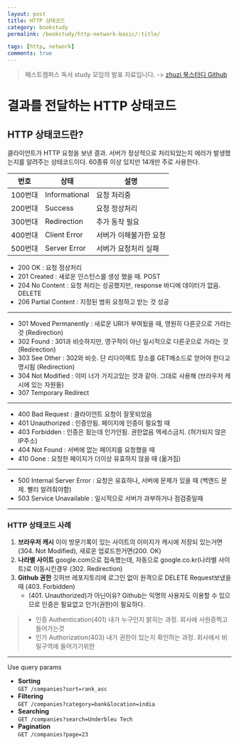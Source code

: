 ```yaml
---
layout: post
title: HTTP 상태코드
category: bookstudy
permalink: /bookstudy/http-network-basic/:title/

tags: [http, network]
comments: true
---
```

>패스트캠퍼스 독서 study 모임의 발표 자료입니다.
-> [zhuzi 북스터디 Github](https://github.com/march23hare/zhuzi)

# 결과를 전달하는 HTTP 상태코드

## HTTP 상태코드란?
클라이언트가 HTTP 요청을 보낸 결과. 서버가 정상적으로 처리되었는지 에러가 발생했는지를 알려주는 상태코드이다. 60종류 이상 있지만 14개만 주로 사용한다.

번호 | 상태 | 설명
--- | --- | ---
100번대 | Informational | 요청 처리중
200번대  | Success | 요청 정상처리
300번대  | Redirection | 추가 동작 필요
400번대 | Client Error | 서버가 이해불가한 요청
500번대 | Server Error | 서버가 요청처리 실패

* 200 OK : 요청 정상처리
* 201 Created : 새로운 인스턴스를 생성 했을 때. POST
* 204 No Content : 요청 처리는 성공했지만, response 바디에 데이터가 없음. DELETE
* 206 Partial Content : 지정된 범위 요청하고 받는 것 성공

---

* 301 Moved Permanently : 새로운 URI가 부여됬을 때, 영원히 다른곳으로 가라는 것 (Redirection)
* 302 Found : 301과 비슷하지만, 영구적이 아닌 일시적으로 다른곳으로 가라는 것 (Redirection)
* 303 See Other : 302와 비슷. 단 리다이렉트 장소를 GET메소드로 얻어야 한다고 명시됨 (Redirection)
* 304 Not Modified : 이미 너가 가지고있는 것과 같아. 그대로 사용해 (브라우저 캐시에 있는 자원들)
* 307 Temporary Redirect

---

* 400 Bad Request : 클라이언트 요청이 잘못되었음
* 401 Unauthorized : 인증안됨. 페이지에 인증이 필요할 때
* 403 Forbidden : 인증은 됬는데 인가안됨. 권한없음 엑세스금지. (허가되지 않은 IP주소)
* 404 Not Found : 서버에 없는 페이지를 요청했을 때
* 410 Gone : 요청한 페이지가 더이상 유효하지 않을 때 (옮겨짐)

---

* 500 Internal Server Error : 요청은 유효하나, 서버에 문제가 있을 때 (백엔드 문제. 빨리 알려줘야함)
* 503 Service Unavailable : 일시적으로 서버가 과부하거나 점검중일때

---

### HTTP 상태코드 사례

1. **브라우저 캐시**
이미 방문기록이 있는 사이트의 이미지가 캐시에 저장되 있는거면(304. Not Modified), 새로운 업로드한거면(200. OK)
2. **나라별 사이트**
google.com으로 접속했는데, 자동으로 google.co.kr(나라별 사이트)로 이동시킨경우 (302. Redirection)
3. **Github 권한**
깃허브 레포지토리에 로그인 없이 원격으로 DELETE Request보냈을때 (403. Forbidden)
    * (401. Unauthorized)가 아닌이유?
    Github는 익명의 사용자도 이용할 수 있으므로 인증은 필요없고 인가(권한)이 필요하다.

>* 인증 Authentication(401) 내가 누구인지 밝히는 과정. 회사에 사원증찍고 들어가는것
>* 인가 Authorization(403) 내가 권한이 있는지 확인하는 과정. 회사에서 비밀구역에 들어가기위한

---

Use query params

* **Sorting**  
`GET /companies?sort=rank_asc`
* **Filtering**  
`GET /companies?category=bank&location=india`
* **Searching**  
`GET /companies?search=Underbleu Tech`
* **Pagination**  
`GET /companies?page=23`